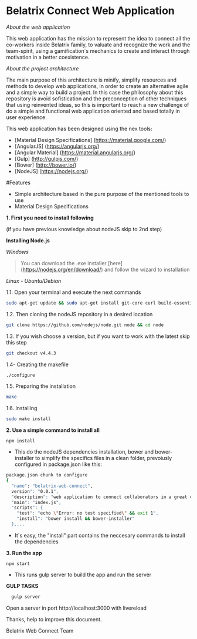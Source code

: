 Belatrix Connect Web Application
================================

*About the web application*

This web application has the mission to represent the idea to connect all the co-workers inside Belatrix family, to valuate and recognize the work and the team-spirit, using a gamification´s mechanics to create  and interact through motivation  in a better coexistence.

*About the project architecture*

The main purpose of this architecture is minify, simplify resources and methods to develop web applications, in order to create an alternative agile and a simple way to build a project. In this case the philosophy about this repository is avoid sofistication and the preconception of other techniques that using reinvented ideas, so this is important to reach a new challenge of do a simple and functional web application oriented and based totally in user experience.

This web application has been designed using the nex tools:

- [Material Design Specifications] (https://material.google.com/)
- [AngularJS] (https://angularjs.org/)
- [Angular Material] (https://material.angularjs.org/)
- [Gulp] (http://gulpjs.com/)
- [Bower] (http://bower.io/)
- [NodeJS] (https://nodejs.org/)

#Features

- Simple architecture based in the pure purpose of the mentioned tools to use
- Material Design Specifications

**1. First you need to install following**

(if you have previous knowledge about nodeJS skip to 2nd step)

**Installing Node.js**


*Windows*
> You can download the .exe installer [here] (https://nodejs.org/en/download/) and follow the wizard to installation


*Linux - Ubuntu/Debian*

1.1. Open your terminal and execute the next commands
```bash
sudo apt-get update && sudo apt-get install git-core curl build-essential openssl libssl-dev
```
1.2. Then cloning the nodeJS repository in a desired location
```bash
git clone https://github.com/nodejs/node.git node && cd node
```
1.3. If you wish choose a version, but if you want to work with the latest skip this step
```bash
git checkout v4.4.3
```
1.4- Creating the makefile
```bash
./configure
```
1.5. Preparing the installation
```bash
make
```
1.6. Installing
```bash
sudo make install
```

**2. Use a simple command to install all**

`npm install`

- This do the nodeJS dependencies installation, bower and bower-installer to simplify the specifics files in a clean folder, prevoiusly configured in package.json like this:

```bash
package.json chunk to configure
{
  "name": "belatrix-web-connect",
  version": "0.0.1",
  "description": "web application to connect collaborators in a great company",
  "main": "index.js",
  "scripts": {
    "test": "echo \"Error: no test specified\" && exit 1",
    "install": "bower install && bower-installer"
  },...
```
- It´s easy, the "install" part contains the neccesary commands to install the dependencies

**3. Run the app**

`npm start`

- This runs gulp server to build the app and run the server

**GULP TASKS**

```bash
  gulp server
```
Open a server in port http://localhost:3000 with livereload


Thanks, help to improve this document.

Belatrix Web Connect Team
